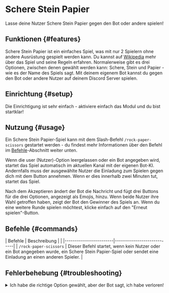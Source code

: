 # Schere Stein Papier

Lasse deine Nutzer Schere Stein Papier gegen den Bot oder andere spielen!

<ModuleOverview moduleName="rock-paper-scissors" />

## Funktionen {#features}
Schere Stein Papier ist ein einfaches Spiel, was mit nur 2 Spielern ohne andere Ausrüstung gespielt werden kann. Du kannst auf [Wikipedia](https://de.wikipedia.org/wiki/Schere,_Stein,_Papier) mehr über das Spiel und seine Regeln erfahren.
Normalerweise gibt es drei Optionen, zwischen denen gewählt werden kann: Schere, Stein und Papier - wie es der Name des Spiels sagt. Mit deinem eigenem Bot kannst du gegen den Bot oder andere Nutzer auf deinem Discord Server spielen.

## Einrichtung {#setup}
Die Einrichtigung ist sehr einfach - aktiviere einfach das Modul und du bist startklar!

## Nutzung {#usage}
Ein Schere Stein Papier-Spiel kann mit dem Slash-Befehl `/rock-paper-scissors` gestartet werden - du findest mehr Informationen über den Befehl im [Befehle](#commands)-Abschnitt weiter unten.

Wenn die user (Nutzer)-Option leergelassen oder ein Bot angegeben wird, startet das Spiel automatisch im aktuellen Kanal mit der eigenen Bot-KI.
Andernfalls muss der ausgewählte Nutzer die Einladung zum Spielen gegen dich mit dem Button annehmen. Wenn er dies innerhalb zwei Minuten tut, startet das Spiel.

Nach dem Akzeptieren ändert der Bot die Nachricht und fügt drei Buttons für die drei Optionen, angezeigt als Emojis, hinzu. Wenn beide Nutzer ihre Wahl getroffen haben, zeigt der Bot den Gewinner des Spiels an. Wenn du eine weitere Runde spielen möchtest, klicke einfach auf den "Erneut spielen"-Button.

## Befehle {#commands}

<SlashCommandExplanation />

| Befehle                | Beschreibung              |                                                                                                                                                               |
|------------------------|----------------------------|
| `/rock-paper-scissors` | Dieser Befehl startet, wenn kein Nutzer oder ein Bot angegeben wurde, ein Schere Stein Papier-Spiel oder sendet eine Einladung an einen anderen Spieler. |


## Fehlerbehebung {#troubleshooting}

<details>
    <summary>Ich habe die richtige Option gewählt, aber der Bot sagt, ich habe verloren!</summary>
    <li>Schaue dir die Farbe des Buttons mit deiner Wahl an - wenn er grün ist, hast du gewonnen! Andernfalls musst du eventuell noch einmal die Schere Stein Papier-Regeln lesen...</li>
</details>
